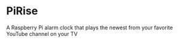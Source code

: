 # PiRise
A Raspberry Pi alarm clock that plays the newest from your favorite YouTube channel on your TV
